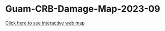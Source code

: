 # Guam-CRB-Damage-Map-2023-09
[Click here to see interactive web map](https://aubreymoore.github.io/Guam-CRB-Damage-Map-2023-09/webmap/#11/13.4434/144.7725)
